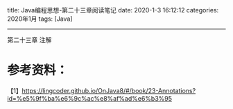 title: Java编程思想-第二十三章阅读笔记
date: 2020-1-3 16:12:12
categories: 2020年1月
tags: [Java]

---

第二十三章 注解

<!-- more -->





# 参考资料：
【1】https://lingcoder.github.io/OnJava8/#/book/23-Annotations?id=%e5%9f%ba%e6%9c%ac%e8%af%ad%e6%b3%95

